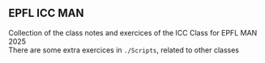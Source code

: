 ## EPFL ICC MAN
Collection of the class notes and exercices of the ICC Class for EPFL MAN 2025\
There are some extra exercices in `./Scripts`, related to other classes
